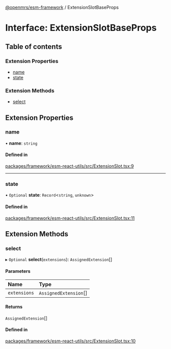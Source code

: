 [@openmrs/esm-framework](../API.md) / ExtensionSlotBaseProps

# Interface: ExtensionSlotBaseProps

## Table of contents

### Extension Properties

- [name](ExtensionSlotBaseProps.md#name)
- [state](ExtensionSlotBaseProps.md#state)

### Extension Methods

- [select](ExtensionSlotBaseProps.md#select)

## Extension Properties

### name

• **name**: `string`

#### Defined in

[packages/framework/esm-react-utils/src/ExtensionSlot.tsx:9](https://github.com/openmrs/openmrs-esm-core/blob/main/packages/framework/esm-react-utils/src/ExtensionSlot.tsx#L9)

___

### state

• `Optional` **state**: `Record`<`string`, `unknown`\>

#### Defined in

[packages/framework/esm-react-utils/src/ExtensionSlot.tsx:11](https://github.com/openmrs/openmrs-esm-core/blob/main/packages/framework/esm-react-utils/src/ExtensionSlot.tsx#L11)

## Extension Methods

### select

▸ `Optional` **select**(`extensions`): `AssignedExtension`[]

#### Parameters

| Name | Type |
| :------ | :------ |
| `extensions` | `AssignedExtension`[] |

#### Returns

`AssignedExtension`[]

#### Defined in

[packages/framework/esm-react-utils/src/ExtensionSlot.tsx:10](https://github.com/openmrs/openmrs-esm-core/blob/main/packages/framework/esm-react-utils/src/ExtensionSlot.tsx#L10)
